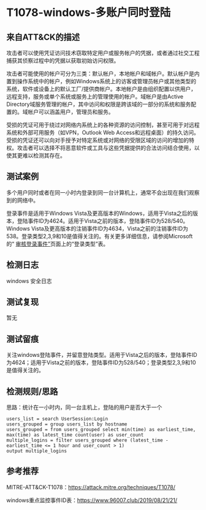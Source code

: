 # T1078-windows-多账户同时登陆

## 来自ATT&CK的描述

攻击者可以使用凭证访问技术窃取特定用户或服务帐户的凭据，或者通过社交工程捕获其侦察过程中的凭据以获取初始访问权限。

攻击者可能使用的帐户可分为三类：默认帐户，本地帐户和域帐户。默认帐户是内置到操作系统中的帐户，例如Windows系统上的访客或管理员帐户或其他类型的系统，软件或设备上的默认工厂/提供商帐户。本地帐户是由组织配置以供用户，远程支持，服务或单个系统或服务上的管理使用的帐户。域帐户是由Active Directory域服务管理的帐户，其中访问和权限是跨该域的一部分的系统和服务配置的。域帐户可以涵盖用户，管理员和服务。

受损的凭证可用于绕过对网络内系统上的各种资源的访问控制，甚至可用于对远程系统和外部可用服务（如VPN，Outlook Web Access和远程桌面）的持久访问。受损的凭证还可以向对手授予对特定系统或对网络的受限区域的访问的增加的特权。攻击者可以选择不将恶意软件或工具与这些凭据提供的合法访问结合使用，以使其更难以检测其存在。

## 测试案例

多个用户同时或者在同一小时内登录到同一台计算机上，通常不会出现在我们观察到的网络中。

登录事件是适用于Windows Vista及更高版本的Windows，适用于Vista之后的版本，登陆事件ID为4624。适用于Vista之前的版本，登陆事件ID为528/540。Windows Vista及更高版本的注销事件ID为4634，Vista之前的注销事件ID为538。登录类型2,3,9和10是值得关注的。有关更多详细信息，请参阅Microsoft的“ [审核登录事件”](https://docs.microsoft.com/en-us/previous-versions/windows/it-pro/windows-server-2003/cc787567(v=ws.10))页面上的“登录类型”表。

## 检测日志

windows 安全日志

## 测试复现

暂无

## 测试留痕

关注windows登陆事件，并留意登陆类型。适用于Vista之后的版本，登陆事件ID为4624；适用于Vista之前的版本，登陆事件ID为528/540；登录类型2,3,9和10是值得关注的。

## 检测规则/思路

思路：统计在一小时内，同一台主机上，登陆的用户是否大于一个

```
users_list = search UserSession:Login
users_grouped = group users_list by hostname
users_grouped = from users_grouped select min(time) as earliest_time, max(time) as latest_time count(user) as user_count 
multiple_logins = filter users_grouped where (latest_time - earliest_time <= 1 hour and user_count > 1)
output multiple_logins
```

## 参考推荐

MITRE-ATT&CK-T1078：https://attack.mitre.org/techniques/T1078/

windows重点监控事件ID表：https://www.96007.club/2019/08/21/21/





